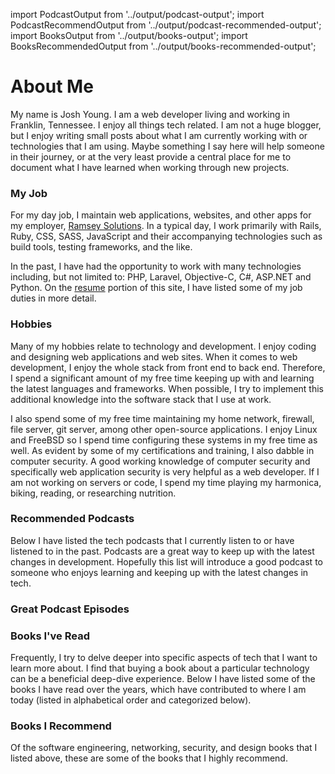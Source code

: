 import PodcastOutput from '../output/podcast-output';
import PodcastRecommendOutput from '../output/podcast-recommended-output';
import BooksOutput from '../output/books-output';
import BooksRecommendedOutput from '../output/books-recommended-output';

# About Me

My name is Josh Young. I am a web developer living and working in Franklin, Tennessee. I enjoy all things tech related. I am not a huge blogger, but I enjoy writing small posts about what I am currently working with or technologies that I am using. Maybe something I say here will help someone in their journey, or at the very least provide a central place for me to document what I have learned when working through new projects.

### My Job

For my day job, I maintain web applications, websites, and other apps for my employer,
[Ramsey Solutions](https://www.daveramsey.com). In a typical day, I work primarily with Rails, Ruby, CSS, SASS, JavaScript and their accompanying technologies such as build tools, testing frameworks, and the like.

In the past, I have had the opportunity to work with many technologies including, but not limited to: PHP, Laravel, Objective-C, C#, ASP.NET and Python. On the [resume](/resume) portion of this site, I have listed some of my job duties in more detail.

### <a id='hobbies'></a> Hobbies

Many of my hobbies relate to technology and development. I enjoy coding and designing web applications and web sites. When it comes to web development, I enjoy the whole stack from front end to back end. Therefore, I spend a significant amount of my free time keeping up with and learning the latest languages and frameworks. When possible, I try to implement this additional knowledge into the software stack that I use at work.

I also spend some of my free time maintaining my home network, firewall, file server, git server, among other open-source applications. I enjoy Linux and FreeBSD so I spend time configuring these systems in my free time as well. As evident by some of my certifications and training, I also dabble in computer security. A good working knowledge of computer security and specifically web application security is very helpful as a web developer. If I am not working on servers or code, I spend my time playing my harmonica, biking, reading, or researching nutrition.

### <a id='podcasts'></a>Recommended Podcasts

Below I have listed the tech podcasts that I currently listen to or have listened to in the past. Podcasts are a great way to keep up with the latest changes in development. Hopefully this list will introduce a good podcast to someone who enjoys learning and keeping up with the latest changes in tech.

<PodcastOutput />

### <a id='podcast_episodes'></a>Great Podcast Episodes

<PodcastRecommendOutput />

### <a id='books'></a>Books I've Read

Frequently, I try to delve deeper into specific aspects of tech that I want to learn more about. I find that buying a book about a particular technology can be a beneficial deep-dive experience. Below I have listed some of the books I have read over the years, which have contributed to where I am today (listed in alphabetical order and categorized below).

<BooksOutput />

### <a id='books_i_recommend'></a>Books I Recommend

Of the software engineering, networking, security, and design books that I listed above, these are some of the books that I highly recommend.

<BooksRecommendedOutput />
